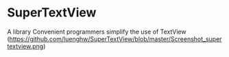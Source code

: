 # SuperTextView
A library  Convenient programmers simplify the use of TextView 
(https://github.com/luenghw/SuperTextView/blob/master/Screenshot_supertextview.png)
